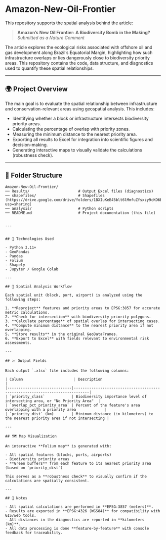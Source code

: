 # Amazon-New-Oil-Frontier

This repository supports the spatial analysis behind the article:

> **Amazon’s New Oil Frontier: A Biodiversity Bomb in the Making?**  
> _Submitted as a Nature Comment_

The article explores the ecological risks associated with offshore oil and gas development along Brazil’s Equatorial Margin, highlighting how such infrastructure overlaps or lies dangerously close to biodiversity priority areas. This repository contains the code, data structure, and diagnostics used to quantify these spatial relationships.

---

## 🌍 Project Overview

The main goal is to evaluate the spatial relationship between infrastructure and conservation-relevant areas using geospatial analysis. This includes:

- Identifying whether a block or infrastructure intersects biodiversity priority areas.
- Calculating the percentage of overlap with priority zones.
- Measuring the minimum distance to the nearest priority area.
- Exporting all results to Excel for integration into scientific figures and decision-making.
- Generating interactive maps to visually validate the calculations (robustness check).

---

## 📂 Folder Structure

```none
Amazon-New-Oil-Frontier/
── Results/                      # Output Excel files (diagnostics)
── shapefiles/                   # Shapefiles (https://drive.google.com/drive/folders/1BXIuKeB45blt6lMmfuZfsxzy9cKO6E80?usp=sharing)
── analysis/                     # Python scripts
── README.md                     # Project documentation (this file)


---


## 🧰 Technologies Used

- Python 3.11+
- GeoPandas
- Pandas
- Folium
- Shapely
- Jupyter / Google Colab

---

## 🧪 Spatial Analysis Workflow

Each spatial unit (block, port, airport) is analyzed using the following steps:

1. **Reproject** features and priority areas to EPSG:3857 for accurate metric calculations.
2. **Check for intersection** with biodiversity priority polygons.
3. **Calculate percentage** of spatial overlap for intersecting cases.
4. **Compute minimum distance** to the nearest priority area if not overlapping.
5. **Store results** in the original GeoDataFrames.
6. **Export to Excel** with fields relevant to environmental risk assessments.

---

## 📈 Output Fields

Each output `.xlsx` file includes the following columns:

| Column                       | Description                                                                 |
|-----------------------------|-----------------------------------------------------------------------------|
| `priority_class`            | Biodiversity importance level of intersecting area, or "No Priority Area"  |
| `overlap_pct_priority_area` | Percent of the feature's area overlapping with a priority area             |
| `priority_dist` (km)        | Minimum distance (in kilometers) to the nearest priority area if not intersecting |

---

## 🗺️ Map Visualization

An interactive **Folium map** is generated with:

- All spatial features (blocks, ports, airports)
- Biodiversity priority areas
- **Green buffers** from each feature to its nearest priority area (based on `priority_dist`)

This serves as a **robustness check** to visually confirm if the calculations are spatially consistent.

---

## 📌 Notes

- All spatial calculations are performed in **EPSG:3857 (meters)**.
- Results are exported in **EPSG:4326 (WGS84)** for compatibility with GIS/web tools.
- All distances in the diagnostics are reported in **kilometers (km)**.
- All data processing is done **feature-by-feature** with console feedback for traceability.



